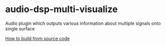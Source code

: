 audio-dsp-multi-visualize
=========================

Audio plugin which outputs various information about multiple signals onto single surface

[How to build from source code](https://github.com/automatl/audio-dsp-multi-visualize/wiki/How-to-build)
